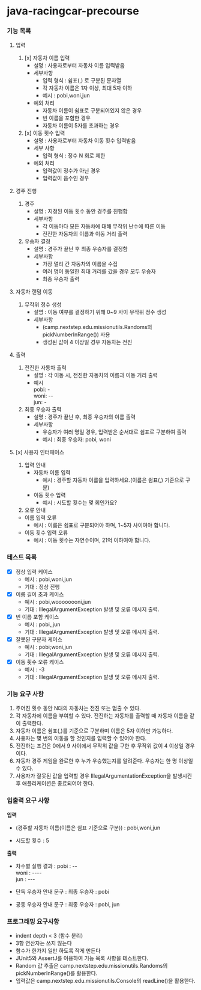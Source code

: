 # java-racingcar-precourse

### 기능 목록
1. 입력
   1. [x] 자동차 이름 입력
      - 설명 : 사용자로부터 자동차 이름 입력받음
      - 세부사항 
        - 입력 형식 : 쉼표(,) 로 구분된 문자열
        - 각 자동차 이름은 1자 이상, 최대 5자 이하
        - 예시 : pobi,woni,jun
      - 예외 처리 
        - 자동차 이름이 쉼표로 구분되어있지 않은 경우
        - 빈 이름을 포함한 경우
        - 자동차 이름이 5자를 초과하는 경우
   2. [x] 이동 횟수 입력
      - 설명 : 사용자로부터 자동차 이동 횟수 입력받음
      - 세부 사항 
        - 입력 형식 : 정수 N 회로 제한
      - 예외 처리
        - 입력값이 정수가 아닌 경우
        - 입력값이 음수인 경우
2. 경주 진행
   1. 경주
      - 설명 : 지정된 이동 횟수 동안 경주를 진행함
      - 세부사항
        - 각 이동마다 모든 자동차에 대해 무작위 난수에 따른 이동
        - 전진한 자동차의 이름과 이동 거리 출력
   2. 우승자 결정
      - 설명 : 경주가 끝난 후 최종 우승자를 결정함
      - 세부사항
        - 가장 멀리 간 자동차의 이름을 수집
        - 여러 명이 동일한 최대 거리를 갔을 경우 모두 우승자
        - 최종 우승자 출력
3. 자동차 랜덤 이동
   1. 무작위 정수 생성
      - 설명 : 이동 여부를 결정하기 위해 0~9 사이 무작위 정수 생성
      - 세부사항
        - (camp.nextstep.edu.missionutils.Randoms의 pickNumberInRange()) 사용
        - 생성된 값이 4 이상일 경우 자동차는 전진

4. 출력
   1. 전진한 자동차 출력
      - 설명 : 각 이동 시, 전진한 자동차의 이름과 이동 거리 출력
      - 예시 </br> pobi: - </br>
        woni: -- </br>
        jun: -
    2. 최종 우승자 출력
       - 설명 : 경주가 끝난 후, 최종 우승자의 이름 출력
       - 세부사항
         - 우승자가 여러 명일 경우, 입력받은 순서대로 쉼표로 구분하여 출력
         - 예시 : 최종 우승자: pobi, woni
5. [x] 사용자 인터페이스
   1. 입력 안내
      - 자동차 이름 입력
        - 예시 : 경주할 자동차 이름을 입력하세요.(이름은 쉼표(,) 기준으로 구분)
      - 이동 횟수 입력
        - 예시 : 시도할 횟수는 몇 회인가요?
   2. 오류 안내
    - 이름 입력 오류
      - 예시 : 이름은 쉼표로 구분되어야 하며, 1~5자 사이여야 합니다.
    - 이동 횟수 입력 오류
      - 예시 : 이동 횟수는 자연수이며, 21억 이하여야 합니다.

### 테스트 목록
-[x] 정상 입력 케이스
  - 예시 : pobi,woni,jun
  - 기대 : 정상 진행
-[x] 이름 길이 초과 케이스
  - 예시 : pobi,woooooooni,jun
  - 기대 : IllegalArgumentException 발생 및 오류 메시지 출력.
-[x] 빈 이름 포함 케이스
  - 예시 : pobi,,jun
  - 기대 : IllegalArgumentException 발생 및 오류 메시지 출력.
-[x] 잘못된 구분자 케이스
  - 예시 : pobi;woni,jun
  - 기대 : IllegalArgumentException 발생 및 오류 메시지 출력.
-[x] 이동 횟수 오류 케이스
  - 예시 : -3
  - 기대 : IllegalArgumentException 발생 및 오류 메시지 출력.


### 기능 요구 사항
1. 주어진 횟수 동안 N대의 자동차는 전진 또는 멈출 수 있다.
2. 각 자동차에 이름을 부여할 수 있다. 전진하는 자동차를 출력할 때 자동차 이름을 같이 출력한다.
3. 자동차 이름은 쉼표(,)를 기준으로 구분하며 이름은 5자 이하만 가능하다.
4. 사용자는 몇 번의 이동을 할 것인지를 입력할 수 있어야 한다.
5. 전진하는 조건은 0에서 9 사이에서 무작위 값을 구한 후 무작위 값이 4 이상일 경우이다.
6. 자동차 경주 게임을 완료한 후 누가 우승했는지를 알려준다. 우승자는 한 명 이상일 수 있다.
7. 사용자가 잘못된 값을 입력할 경우 IllegalArgumentationException을 발생시킨 후 애플리케이션은 종료되어야 한다.

### 입출력 요구 사항
**입력** 
- (경주할 자동차 이름(이름은 쉼표 기준으로 구분))
    : pobi,woni,jun

- 시도할 횟수
    : 5


**출력**
- 차수별 실행 결과
    : pobi : -- </br>
    woni : ---- </br>
jun : ---

- 단독 우승자 안내 문구
  : 최종 우승자 : pobi

- 공동 우승자 안내 문구
    : 최종 우승자 : pobi, jun


### 프로그래밍 요구사항
- indent depth < 3 (함수 분리)
- 3항 연산자는 쓰지 않는다
- 함수가 한가지 일만 하도록 작게 만든다
- JUnit5와 AssertJ를 이용하여 기능 목록 사항을 테스트한다.
- Random 값 추출은 camp.nextstep.edu.missionutils.Randoms의 pickNumberInRange()를 활용한다.
- 입력값은 camp.nextstep.edu.missionutils.Console의 readLine()을 활용한다.